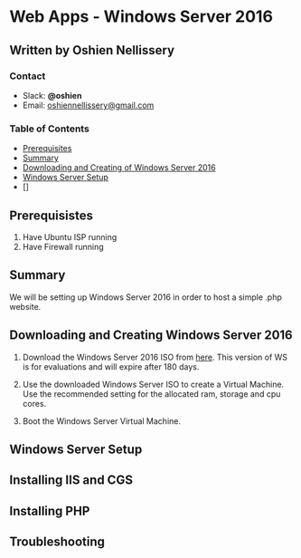 # Web Apps - Windows Server 2016
## Written by Oshien Nellissery

### Contact 
- Slack: **@oshien**
- Email: oshiennellissery@gmail.com

### Table of Contents

- [Prerequisites](#prereq)
- [Summary](#summary)
- [Downloading and Creating of Windows Server 2016](#windowsdownload)
- [Windows Server Setup](#windowssetup)
- []

## Prerequisistes <a id="prereq"></a>
1. Have Ubuntu ISP running
2. Have Firewall running

## Summary <a id="summary"></a>
We will be setting up Windows Server 2016 in order to host a simple .php website.

## Downloading and Creating Windows Server 2016 <a id="windowsdownload"></a>
1. Download the Windows Server 2016 ISO from [here](https://www.microsoft.com/en-us/evalcenter/evaluate-windows-server-2016#evaluation_4252). This version of WS is for evaluations and will expire after 180 days.

2. Use the downloaded Windows Server ISO to create a Virtual Machine. Use the recommended setting for the allocated ram, storage and cpu cores. 

3. Boot the Windows Server Virtual Machine. 

## Windows Server Setup <a id="windowssetup"></a>

## Installing IIS and CGS

## Installing PHP

## Troubleshooting
